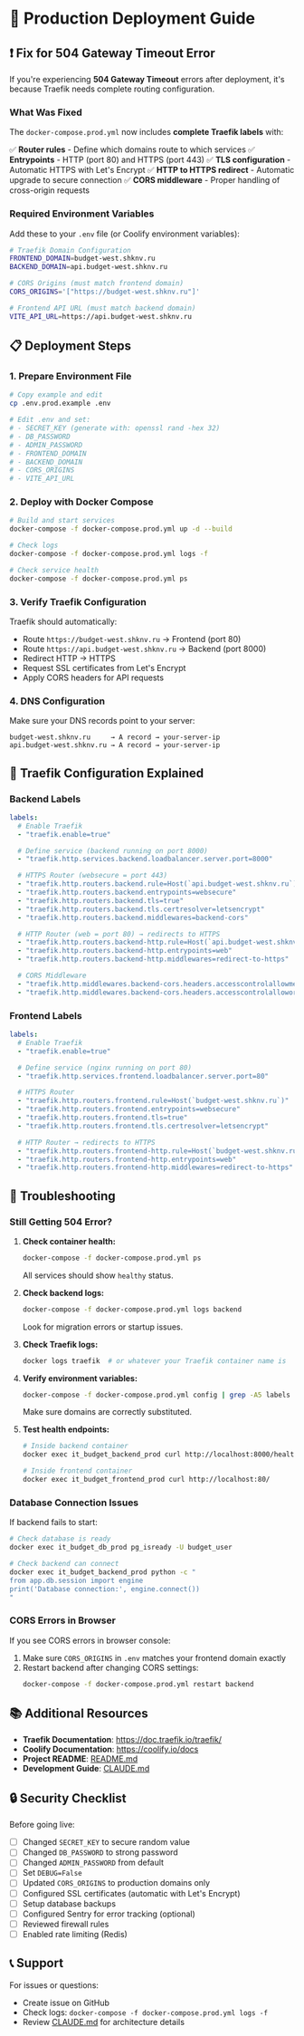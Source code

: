 # 🚀 Production Deployment Guide

## ❗ Fix for 504 Gateway Timeout Error

If you're experiencing **504 Gateway Timeout** errors after deployment, it's because Traefik needs complete routing configuration.

### What Was Fixed

The `docker-compose.prod.yml` now includes **complete Traefik labels** with:

✅ **Router rules** - Define which domains route to which services
✅ **Entrypoints** - HTTP (port 80) and HTTPS (port 443)
✅ **TLS configuration** - Automatic HTTPS with Let's Encrypt
✅ **HTTP to HTTPS redirect** - Automatic upgrade to secure connection
✅ **CORS middleware** - Proper handling of cross-origin requests

### Required Environment Variables

Add these to your `.env` file (or Coolify environment variables):

```bash
# Traefik Domain Configuration
FRONTEND_DOMAIN=budget-west.shknv.ru
BACKEND_DOMAIN=api.budget-west.shknv.ru

# CORS Origins (must match frontend domain)
CORS_ORIGINS='["https://budget-west.shknv.ru"]'

# Frontend API URL (must match backend domain)
VITE_API_URL=https://api.budget-west.shknv.ru
```

## 📋 Deployment Steps

### 1. Prepare Environment File

```bash
# Copy example and edit
cp .env.prod.example .env

# Edit .env and set:
# - SECRET_KEY (generate with: openssl rand -hex 32)
# - DB_PASSWORD
# - ADMIN_PASSWORD
# - FRONTEND_DOMAIN
# - BACKEND_DOMAIN
# - CORS_ORIGINS
# - VITE_API_URL
```

### 2. Deploy with Docker Compose

```bash
# Build and start services
docker-compose -f docker-compose.prod.yml up -d --build

# Check logs
docker-compose -f docker-compose.prod.yml logs -f

# Check service health
docker-compose -f docker-compose.prod.yml ps
```

### 3. Verify Traefik Configuration

Traefik should automatically:
- Route `https://budget-west.shknv.ru` → Frontend (port 80)
- Route `https://api.budget-west.shknv.ru` → Backend (port 8000)
- Redirect HTTP → HTTPS
- Request SSL certificates from Let's Encrypt
- Apply CORS headers for API requests

### 4. DNS Configuration

Make sure your DNS records point to your server:

```
budget-west.shknv.ru     → A record → your-server-ip
api.budget-west.shknv.ru → A record → your-server-ip
```

## 🔧 Traefik Configuration Explained

### Backend Labels

```yaml
labels:
  # Enable Traefik
  - "traefik.enable=true"

  # Define service (backend running on port 8000)
  - "traefik.http.services.backend.loadbalancer.server.port=8000"

  # HTTPS Router (websecure = port 443)
  - "traefik.http.routers.backend.rule=Host(`api.budget-west.shknv.ru`)"
  - "traefik.http.routers.backend.entrypoints=websecure"
  - "traefik.http.routers.backend.tls=true"
  - "traefik.http.routers.backend.tls.certresolver=letsencrypt"
  - "traefik.http.routers.backend.middlewares=backend-cors"

  # HTTP Router (web = port 80) → redirects to HTTPS
  - "traefik.http.routers.backend-http.rule=Host(`api.budget-west.shknv.ru`)"
  - "traefik.http.routers.backend-http.entrypoints=web"
  - "traefik.http.routers.backend-http.middlewares=redirect-to-https"

  # CORS Middleware
  - "traefik.http.middlewares.backend-cors.headers.accesscontrolallowmethods=GET,POST,PUT,DELETE,OPTIONS,PATCH"
  - "traefik.http.middlewares.backend-cors.headers.accesscontrolalloworiginlist=https://budget-west.shknv.ru"
```

### Frontend Labels

```yaml
labels:
  # Enable Traefik
  - "traefik.enable=true"

  # Define service (nginx running on port 80)
  - "traefik.http.services.frontend.loadbalancer.server.port=80"

  # HTTPS Router
  - "traefik.http.routers.frontend.rule=Host(`budget-west.shknv.ru`)"
  - "traefik.http.routers.frontend.entrypoints=websecure"
  - "traefik.http.routers.frontend.tls=true"
  - "traefik.http.routers.frontend.tls.certresolver=letsencrypt"

  # HTTP Router → redirects to HTTPS
  - "traefik.http.routers.frontend-http.rule=Host(`budget-west.shknv.ru`)"
  - "traefik.http.routers.frontend-http.entrypoints=web"
  - "traefik.http.routers.frontend-http.middlewares=redirect-to-https"
```

## 🐛 Troubleshooting

### Still Getting 504 Error?

1. **Check container health:**
   ```bash
   docker-compose -f docker-compose.prod.yml ps
   ```
   All services should show `healthy` status.

2. **Check backend logs:**
   ```bash
   docker-compose -f docker-compose.prod.yml logs backend
   ```
   Look for migration errors or startup issues.

3. **Check Traefik logs:**
   ```bash
   docker logs traefik  # or whatever your Traefik container name is
   ```

4. **Verify environment variables:**
   ```bash
   docker-compose -f docker-compose.prod.yml config | grep -A5 labels
   ```
   Make sure domains are correctly substituted.

5. **Test health endpoints:**
   ```bash
   # Inside backend container
   docker exec it_budget_backend_prod curl http://localhost:8000/health

   # Inside frontend container
   docker exec it_budget_frontend_prod curl http://localhost:80/
   ```

### Database Connection Issues

If backend fails to start:

```bash
# Check database is ready
docker exec it_budget_db_prod pg_isready -U budget_user

# Check backend can connect
docker exec it_budget_backend_prod python -c "
from app.db.session import engine
print('Database connection:', engine.connect())
"
```

### CORS Errors in Browser

If you see CORS errors in browser console:

1. Make sure `CORS_ORIGINS` in `.env` matches your frontend domain exactly
2. Restart backend after changing CORS settings:
   ```bash
   docker-compose -f docker-compose.prod.yml restart backend
   ```

## 📚 Additional Resources

- **Traefik Documentation**: https://doc.traefik.io/traefik/
- **Coolify Documentation**: https://coolify.io/docs
- **Project README**: [README.md](./README.md)
- **Development Guide**: [CLAUDE.md](./CLAUDE.md)

## 🔒 Security Checklist

Before going live:

- [ ] Changed `SECRET_KEY` to secure random value
- [ ] Changed `DB_PASSWORD` to strong password
- [ ] Changed `ADMIN_PASSWORD` from default
- [ ] Set `DEBUG=False`
- [ ] Updated `CORS_ORIGINS` to production domains only
- [ ] Configured SSL certificates (automatic with Let's Encrypt)
- [ ] Setup database backups
- [ ] Configured Sentry for error tracking (optional)
- [ ] Reviewed firewall rules
- [ ] Enabled rate limiting (Redis)

## 📞 Support

For issues or questions:
- Create issue on GitHub
- Check logs: `docker-compose -f docker-compose.prod.yml logs -f`
- Review [CLAUDE.md](./CLAUDE.md) for architecture details
